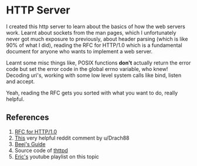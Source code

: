 # HTTP Server

I created this http server to learn about the basics of how the web servers work. Learnt about sockets from the man pages, which I unfortunately never got much exposure to previously, about header parsing (which is like 90% of what I did), reading the RFC for HTTP/1.0 which is a fundamental document for anyone who wants to implement a web server.

Learnt some misc things like, POSIX functions <b>don't</b> actually return the error code but set the error code in the global errno variable, who knew! Decoding uri's, working with some low level system calls like bind, listen and accept.

Yeah, reading the RFC gets you sorted with what you want to do, really helpful.

## References

1. [RFC for HTTP/1.0](https://datatracker.ietf.org/doc/html/rfc1945)
2. [This](https://www.reddit.com/r/C_Programming/comments/kbfa6t/comment/gfh8kid) very helpful reddit comment by u/Drach88
3. [Beej's Guide ](https://beej.us/guide/bgnet/)
4. Source code of [thttpd](https://acme.com/software/thttpd/)
5. [Eric's](https://www.youtube.com/watch?v=gk6NL1pZi1M) youtube playlist on this topic
